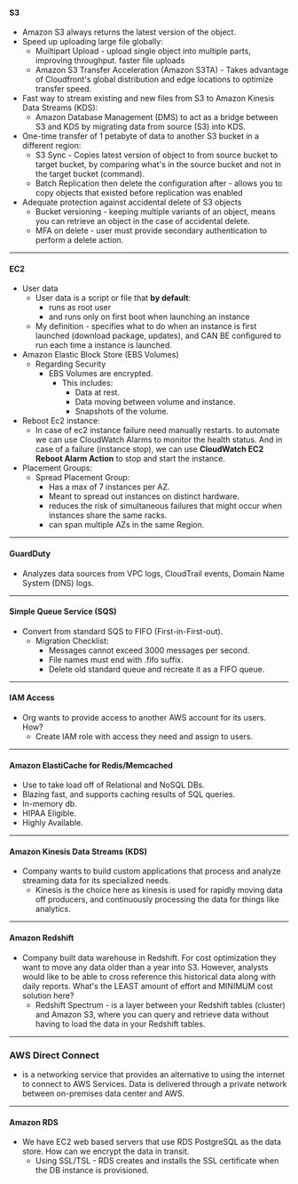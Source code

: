 #### **S3**
- Amazon S3 always returns the latest version of the object.
- Speed up uploading large file globally:
	- Muiltipart Upload - upload single object into multiple parts, improving throughput. faster file uploads
	- Amazon S3 Transfer Acceleration (Amazon S3TA) - Takes advantage of Cloudfront's global distribution and edge locations to optimize transfer speed.
- Fast way to stream existing and new files from S3 to Amazon Kinesis Data Streams (KDS):
	- Amazon Database Management (DMS) to act as a bridge between S3 and KDS by migrating data from source (S3) into KDS.
- One-time transfer of 1 petabyte of data to another S3 bucket in a different region:
	- S3 Sync - Copies latest version of object to from source bucket to target bucket, by comparing what's in the source bucket and not in the target bucket (command).
	- Batch Replication then delete the configuration after - allows you to copy objects that existed before replication was enabled
- Adequate protection against accidental delete of S3 objects
	- Bucket versioning - keeping multiple variants of an object, means you can retrieve an object in the case of accidental delete.
	- MFA on delete - user must provide secondary authentication to perform a delete action.

---
#### **EC2**
- User data
	- User data is a script or file that **by default**:
		- runs as root user
		- and runs only on first boot when launching an instance
	- My definition - specifies what to do when an instance is first launched (download package, updates), and CAN BE configured to run each time a instance is launched.
- Amazon Elastic Block Store (EBS Volumes)
	- Regarding Security
		- EBS Volumes are encrypted.
			- This includes:
				- Data at rest.
				- Data moving between volume and instance.
				- Snapshots of the volume.
- Reboot Ec2 instance:
	- In case of ec2 instance failure need manually restarts. to automate we can use CloudWatch Alarms to monitor the health status. And in case of a failure (instance stop), we can use **CloudWatch EC2 Reboot Alarm Action** to stop and start the instance.
- Placement Groups:
	- Spread Placement Group:
		- Has a max of 7 instances per AZ.
		- Meant to spread out instances on distinct hardware.
		- reduces the risk of simultaneous failures that might occur when instances share the same racks.
		- can span multiple AZs in the same Region.

---
#### **GuardDuty**
- Analyzes data sources from VPC logs, CloudTrail events, Domain Name System (DNS) logs.

---
#### **Simple Queue Service (SQS)**
- Convert from standard SQS to FIFO (First-in-First-out).
	- Migration Checklist:
		- Messages cannot exceed 3000 messages per second.
		- File names must end with .fifo suffix.
		- Delete old standard queue and recreate it as a FIFO queue.

---
#### **IAM Access**
- Org wants to provide access to another AWS account for its users. How?
	- Create IAM role with access they need and assign to users.

---
#### **Amazon ElastiCache for Redis/Memcached**
- Use to take load off of Relational and NoSQL DBs.
- Blazing fast, and supports caching results of SQL queries.
- In-memory db.
- HIPAA Eligible.
- Highly Available.

---
#### **Amazon Kinesis Data Streams (KDS)**
- Company wants to build custom applications that process and analyze streaming data for its specialized needs.
	- Kinesis is the choice here as kinesis is used for rapidly moving data off producers, and continuously processing the data for things like analytics. 

---
#### **Amazon Redshift**
- Company built data warehouse in Redshift. For cost optimization they want to move any data older than a year into S3. However, analysts would like to be able to cross reference this historical data along with daily reports. What's the LEAST amount of effort and MINIMUM cost solution here?
	- Redshift Spectrum - is a layer between your Redshift tables (cluster) and Amazon S3, where you can query and retrieve data without having to load the data in your Redshift tables.

---
### **AWS Direct Connect**
- is a networking service that provides an alternative to using the internet to connect to AWS Services. Data is delivered through a private network between on-premises data center and AWS.

---
#### **Amazon RDS**
- We have EC2 web based servers that use RDS PostgreSQL as the data store. How can we encrypt the data in transit.
	- Using SSL/TSL - RDS creates and installs the SSL certificate when the DB instance is provisioned.